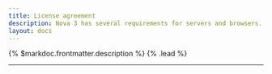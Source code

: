 ```yaml
---
title: License agreement
description: Nova 3 has several requirements for servers and browsers.
layout: docs
---
```


{% $markdoc.frontmatter.description %} {% .lead %}

---